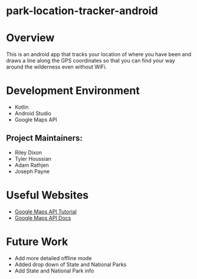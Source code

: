 # park-location-tracker-android
# Overview
This is an android app that tracks your location of where you have been and draws a line along the GPS coordinates so that you can find your way around the wilderness even without WiFi.

# Development Environment
- Kotlin
- Android Studio
- Google Maps API

## Project Maintainers:
- Riley Dixon
- Tyler Houssian
- Adam Rathjen
- Joseph Payne

# Useful Websites
* [Google Maps API Tutorial](https://www.raywenderlich.com/230-introduction-to-google-maps-api-for-android-with-kotlin)
* [Google Maps API Docs](https://developers.google.com/maps)

# Future Work
* Add more detailed offline mode
* Added drop down of State and National Parks
* Add State and National Park info
